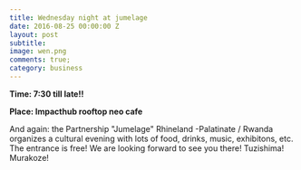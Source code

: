 ```yaml
---
title: Wednesday night at jumelage
date: 2016-08-25 00:00:00 Z
layout: post
subtitle: 
image: wen.png
comments: true;
category: business
---
```


<strong>Time: 7:30 till late!!</strong>

<strong>Place: Impacthub rooftop neo cafe</strong>

And again: the Partnership "Jumelage" Rhineland -Palatinate / Rwanda organizes a cultural evening with lots of food, drinks, music, exhibitons, etc. The entrance is free! We are looking forward to see you there! Tuzishima! Murakoze!
